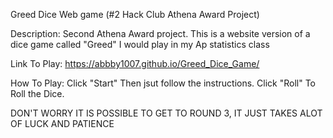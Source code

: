 Greed Dice Web game (#2 Hack Club Athena Award Project)

Description: Second Athena Award  project. This is a website version of a dice game called "Greed" I would play in my Ap statistics class

Link To Play: https://abbby1007.github.io/Greed_Dice_Game/

How To Play: Click "Start" Then jsut follow the instructions. Click "Roll" To Roll the Dice.

DON'T WORRY IT IS POSSIBLE TO GET TO ROUND 3, IT JUST TAKES ALOT OF LUCK AND PATIENCE

